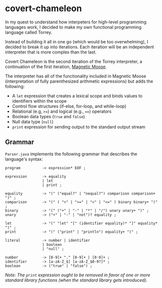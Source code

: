 # covert-chameleon

In my quest to understand how interpeters for high-level programming languages work, I decided to make my own functional programming language called Torrey.

Instead of building it all in one go (which would be too overwhelming), I decided to break it up into iterations.  Each iteration will be an independent interpreter that is more complex than the last.

Covert Chameleon is the second iteration of the Torrey interpreter, a continuation of the first iteration, [Magnetic Moose](https://github.com/MatthewKosloski/magnetic-moose).

The interpreter has all of the functionality included in Magnetic Moose (interpretation of fully parenthesized arithmetic expressions) but adds the following:

- A `let` expression that creates a lexical scope and binds values to identifiers within the scope
- Control flow structures (if-else, for-loop, and while-loop) 
- Relational (e.g, `>=`) and logical (e.g., `==`) operators
- Boolean data types (`true` and `false`)
- Null data type (`null`)
- `print` expression for sending output to the standard output stream

## Grammar

`Parser.java` implements the following grammar that describes the language's syntax:

```
program          -> expression* EOF ;

expression       -> equality 
                 | let 
                 | print ;

equality         -> "(" ("equal?" | "nequal?") comparison comparison+ ")" ;
comparison       -> "(" ( ">" | ">=" | "<" | "<=" ) binary binary+ ")" ; 
binary           -> "(" ("+" | "-" | "*" | "/") unary unary+ ")" ;
unary            -> ("+" | "-" | "not")? equality ;

let              -> "(" "let" "[" (identifier equality)* "]" equality* ")" ;
print            -> "(" ("print" | "println") equality+ ")" ;

literal          -> number | identifier 
                 | boolean 
                 | "null" ;

number           -> [0-9]+ "." [0-9]+ | [0-9]+ ;
identifier       -> [a-zA-Z_$] [a-zA-Z_$0-9?]* ;
boolean          -> ("true" | "false") ;
```

_Note: The `print` expression ought to be removed in favor of one or more standard library functions (when the standard library gets introduced)._